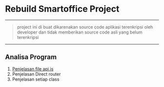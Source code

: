 # Rebuild Smartoffice Project

----------

> project ini di buat dikarenakan source code aplikasi terenkripsi oleh developer dan tidak memberikan source code asli yang belum terenkripsi

----------

## Analisa Program

1. [Penjelasan file api.js](https://github.com/kentoespdam/smartoffce_manual_book/blob/main/api.js/readme.md)
2. Penjelasan Direct router
3. Penjelasan setiap class
